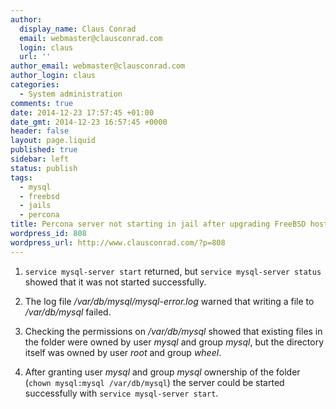 ```yaml
---
author:
  display_name: Claus Conrad
  email: webmaster@clausconrad.com
  login: claus
  url: ''
author_email: webmaster@clausconrad.com
author_login: claus
categories:
  - System administration
comments: true
date: 2014-12-23 17:57:45 +01:00
date_gmt: 2014-12-23 16:57:45 +0000
header: false
layout: page.liquid
published: true
sidebar: left
status: publish
tags:
  - mysql
  - freebsd
  - jails
  - percona
title: Percona server not starting in jail after upgrading FreeBSD host from 9.2 to 9.3
wordpress_id: 808
wordpress_url: http://www.clausconrad.com/?p=808
---
```

1. `service mysql-server start` returned, but `service mysql-server status` showed that it was not started successfully.

2. The log file _/var/db/mysql/mysql-error.log_ warned that writing a file to _/var/db/mysql_ failed.

3. Checking the permissions on _/var/db/mysql_ showed that existing files in the folder were owned by user _mysql_ and group _mysql_, but the directory itself was owned by user _root_ and group _wheel_.

4. After granting user _mysql_ and group _mysql_ ownership of the folder (`chown mysql:mysql /var/db/mysql`) the server could be started successfully with `service mysql-server start`.
